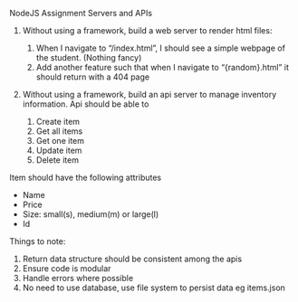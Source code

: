 NodeJS Assignment
Servers and APIs




1. Without using a framework, build a web server to render html files:
   1. When I navigate to “/index.html”, I should see a simple webpage of the student. (Nothing fancy)
   2. Add another feature such that when I navigate to “{random}.html” it should return with a 404 page




2. Without using a framework, build an api server to manage inventory information. Api should be able to
   1. Create item
   2. Get all items
   3. Get one item
   4. Update item
   5. Delete item


Item should have the following attributes
* Name
* Price
* Size: small(s), medium(m) or large(l)
* Id




Things to note:
1. Return data structure should be consistent among the apis
2. Ensure code is modular
3. Handle errors where possible
4. No need to use database, use file system to persist data eg items.json
